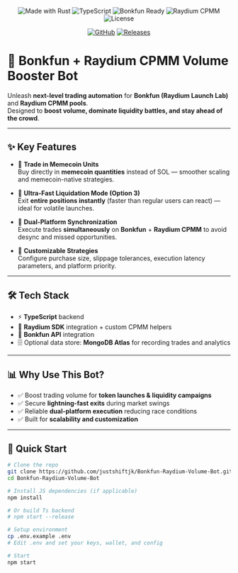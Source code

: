 <!-- ====== TOP BANNER + BADGES (HTML allowed in GitHub README) ====== -->
<div align="center">
  <!-- Banner: replace the src with your banner image URL -->

  <!-- Badges -->
  <p>
    <img alt="Made with Rust" src="https://img.shields.io/badge/Made%20with-Rust-000?logo=rust&style=for-the-badge" />
    <img alt="TypeScript" src="https://img.shields.io/badge/TypeScript-%23007ACC.svg?logo=typescript&style=for-the-badge" />
    <img alt="Bonkfun Ready" src="https://img.shields.io/badge/Bonkfun-Ready-brightgreen?style=for-the-badge" />
    <img alt="Raydium CPMM" src="https://img.shields.io/badge/Raydium-CPMM-blue?style=for-the-badge" />
    <img alt="License" src="https://img.shields.io/badge/License-MIT-lightgrey?style=for-the-badge" />
  </p>

  <!-- Call-to-action buttons -->
  <p>
    <a href="https://github.com/dappboris-dev/bonkfun-raydium-cpmm-volume-bot"><img src="https://img.shields.io/badge/View%20on-GitHub-181717?style=for-the-badge&logo=github" alt="GitHub"/></a>
    <a href="https://github.com/dappboris-dev/bonkfun-raydium-cpmm-volume-bot/releases"><img src="https://img.shields.io/badge/Releases-v1.0-blue?style=for-the-badge" alt="Releases"/></a>
  </p>
</div>

# 🚀 Bonkfun + Raydium CPMM Volume Booster Bot

Unleash **next-level trading automation** for **Bonkfun (Raydium Launch Lab)** and **Raydium CPMM pools**.  
Designed to **boost volume, dominate liquidity battles, and stay ahead of the crowd**.

---

## ✨ Key Features

- 🔹 **Trade in Memecoin Units**  
  Buy directly in **memecoin quantities** instead of SOL — smoother scaling and memecoin-native strategies.

- 🔹 **Ultra-Fast Liquidation Mode (Option 3)**  
  Exit **entire positions instantly** (faster than regular users can react) — ideal for volatile launches.

- 🔹 **Dual-Platform Synchronization**  
  Execute trades **simultaneously** on **Bonkfun** + **Raydium CPMM** to avoid desync and missed opportunities.

- 🔹 **Customizable Strategies**  
  Configure purchase size, slippage tolerances, execution latency parameters, and platform priority.

---

## 🛠 Tech Stack

- ⚡ **TypeScript** backend  
- 🧩 **Raydium SDK** integration + custom CPMM helpers  
- 🔗 **Bonkfun API** integration  
- 🗄 Optional data store: **MongoDB Atlas** for recording trades and analytics

---

## 📊 Why Use This Bot?

- ✅ Boost trading volume for **token launches & liquidity campaigns**  
- ✅ Secure **lightning-fast exits** during market swings  
- ✅ Reliable **dual-platform execution** reducing race conditions  
- ✅ Built for **scalability and customization**

---

## 🚀 Quick Start

```bash
# Clone the repo
git clone https://github.com/justshiftjk/Bonkfun-Raydium-Volume-Bot.git
cd Bonkfun-Raydium-Volume-Bot

# Install JS dependencies (if applicable)
npm install

# Or build Ts backend
# npm start --release

# Setup environment
cp .env.example .env
# Edit .env and set your keys, wallet, and config

# Start
npm start
